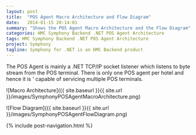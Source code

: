 ```yaml
---
layout: post
title:  "POS Agent Macro Architecture and Flow Diagram"
date:   2014-01-15 20:14:01
summary: "Shows the POS Agent Macro Architecture and the Flow Diagram"
categories: HMC Symphony Backend .NET POS Agent Architecture
tags: HMC Symphony Backend .NET POS Agent Architecture
project: Symphony
tagline: Symphony for .NET is an HMC Backend product
---
```


The POS Agent is mainly a .NET TCP/IP socket listener which listens to byte stream from the POS terminal. There is only one POS agent per hotel and hence it is '
capable of servicing multiple POS terminals.  

![Macro Architecture]({{ site.baseurl }}{{ site.url }}/images/SymphonyPOSAgentMacroArchitecture.png)

![Flow Diagram]({{ site.baseurl }}{{ site.url }}/images/SymphonyPOSAgentFlowDiagram.png)

{% include post-navigation.html %}

